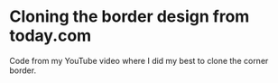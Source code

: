 # Cloning the border design from today.com

Code from my YouTube video where I did my best to clone the corner border.
